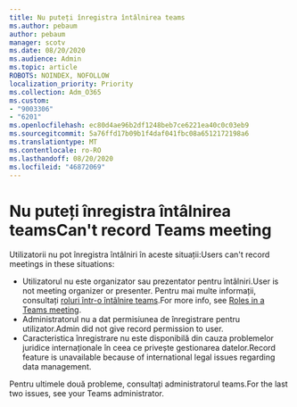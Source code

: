 ```yaml
---
title: Nu puteți înregistra întâlnirea teams
ms.author: pebaum
author: pebaum
manager: scotv
ms.date: 08/20/2020
ms.audience: Admin
ms.topic: article
ROBOTS: NOINDEX, NOFOLLOW
localization_priority: Priority
ms.collection: Adm_O365
ms.custom:
- "9003306"
- "6201"
ms.openlocfilehash: ec80d4ae96b2df1248beb7ce6221ea40c0c03eb9
ms.sourcegitcommit: 5a76ffd17b09b1f4daf041fbc08a6512172198a6
ms.translationtype: MT
ms.contentlocale: ro-RO
ms.lasthandoff: 08/20/2020
ms.locfileid: "46872069"
---
```

# <a name="cant-record-teams-meeting"></a><span data-ttu-id="e9495-102">Nu puteți înregistra întâlnirea teams</span><span class="sxs-lookup"><span data-stu-id="e9495-102">Can't record Teams meeting</span></span>

<span data-ttu-id="e9495-103">Utilizatorii nu pot înregistra întâlniri în aceste situații:</span><span class="sxs-lookup"><span data-stu-id="e9495-103">Users can't record meetings in these situations:</span></span>  

- <span data-ttu-id="e9495-104">Utilizatorul nu este organizator sau prezentator pentru întâlniri.</span><span class="sxs-lookup"><span data-stu-id="e9495-104">User is not meeting organizer or presenter.</span></span> <span data-ttu-id="e9495-105">Pentru mai multe informații, consultați [roluri într-o întâlnire teams](https://support.microsoft.com/office/roles-in-a-teams-meeting-c16fa7d0-1666-4dde-8686-0a0bfe16e019).</span><span class="sxs-lookup"><span data-stu-id="e9495-105">For more info, see [Roles in a Teams meeting](https://support.microsoft.com/office/roles-in-a-teams-meeting-c16fa7d0-1666-4dde-8686-0a0bfe16e019).</span></span>
- <span data-ttu-id="e9495-106">Administratorul nu a dat permisiunea de înregistrare pentru utilizator.</span><span class="sxs-lookup"><span data-stu-id="e9495-106">Admin did not give record permission to user.</span></span>
- <span data-ttu-id="e9495-107">Caracteristica înregistrare nu este disponibilă din cauza problemelor juridice internaționale în ceea ce privește gestionarea datelor.</span><span class="sxs-lookup"><span data-stu-id="e9495-107">Record feature is unavailable because of international legal issues regarding data management.</span></span>

<span data-ttu-id="e9495-108">Pentru ultimele două probleme, consultați administratorul teams.</span><span class="sxs-lookup"><span data-stu-id="e9495-108">For the last two issues, see your Teams administrator.</span></span>